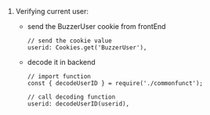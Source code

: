 1. Verifying current user:
    - send the BuzzerUser cookie from frontEnd
        ```react
        // send the cookie value
        userid: Cookies.get('BuzzerUser'),
        ```
    
    - decode it in backend
        ```react
        // import function
        const { decodeUserID } = require('./commonfunct');

        // call decoding function
        userid: decodeUserID(userid),
        ```